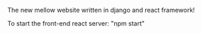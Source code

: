 The new mellow website written in django and react framework!


To start the front-end react server: "npm start"